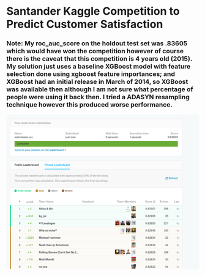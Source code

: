 # Santander Kaggle Competition to Predict Customer Satisfaction

### Note: My roc_auc_score on the holdout test set was .83605 which would have won the competition however of course there is the caveat that this competition is 4 years old (2015). My solution just uses a baseline XGBoost model with feature selection done using xgboost feature importances; and XGBoost had an initial release in March of 2014, so XGBoost was available then although I am not sure what percentage of people were using it back then. I tried a ADASYN resampling technique however this produced worse performance. 

![Screenshot of winning results](https://github.com/sethweiland/santander_kaggle_satisfaction_competition/blob/master/Screen%20Shot%202019-12-05%20at%2012.39.37%20PM.png)
